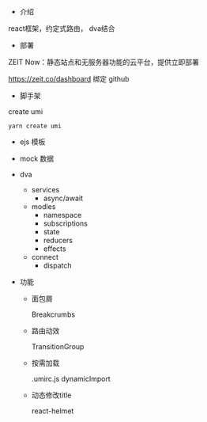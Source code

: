 - 介绍

react框架，约定式路由， dva结合

- 部署

ZEIT Now：静态站点和无服务器功能的云平台，提供立即部署

https://zeit.co/dashboard 绑定 github

- 脚手架

create umi

`yarn create umi`

- ejs 模板

- mock 数据

- dva 
    - services
        - async/await
    - modles
        - namespace
        - subscriptions
        - state
        - reducers
        - effects
    - connect
        - dispatch

- 功能

    - 面包屑 

        Breakcrumbs

    - 路由动效

        TransitionGroup

    - 按需加载

        .umirc.js dynamicImport

    - 动态修改title

        react-helmet
